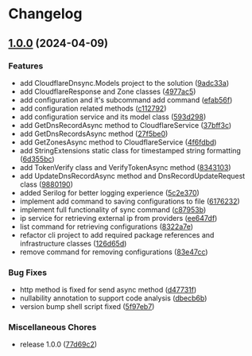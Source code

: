 # Changelog

## [1.0.0](https://github.com/alperensert/cloudflare-dnsync/compare/v1.0.1...1.0.0) (2024-04-09)


### Features

* add CloudflareDnsync.Models project to the solution ([9adc33a](https://github.com/alperensert/cloudflare-dnsync/commit/9adc33a30fa4afdff280e318f0c666a9ff964b96))
* add CloudflareResponse and Zone classes ([4977ac5](https://github.com/alperensert/cloudflare-dnsync/commit/4977ac54d4d024e194a8b955930e0230b3435e1c))
* add configuration and it's subcommand add command ([efab56f](https://github.com/alperensert/cloudflare-dnsync/commit/efab56f9a5d5f6157662c50dd9ae78f445a459b2))
* add configuration related methods ([c112792](https://github.com/alperensert/cloudflare-dnsync/commit/c112792544466af308f34edd51036362f4014324))
* add configuration service and its model class ([593d298](https://github.com/alperensert/cloudflare-dnsync/commit/593d2983917a7f830c63402cdca05de27c9ae2d1))
* add GetDnsRecordAsync method to CloudflareService ([37bff3c](https://github.com/alperensert/cloudflare-dnsync/commit/37bff3cddb2da0c049f187a847928735f61450dd))
* add GetDnsRecordsAsync method ([27f5be0](https://github.com/alperensert/cloudflare-dnsync/commit/27f5be0e899c6fdc36d0b35335fd71d421b7d75c))
* add GetZonesAsync method to CloudflareService ([4f6fdbd](https://github.com/alperensert/cloudflare-dnsync/commit/4f6fdbde8e8d8f27718009314961165cae3952e7))
* add StringExtensions static class for timestamped string formatting ([6d355bc](https://github.com/alperensert/cloudflare-dnsync/commit/6d355bc2fd89e5a28f81799ad048177a2ad055fb))
* add TokenVerify class and VerifyTokenAsync method ([8343103](https://github.com/alperensert/cloudflare-dnsync/commit/83431036b9b419666d26d5c5d7ecd7bac01173e8))
* add UpdateDnsRecordAsync method and DnsRecordUpdateRequest class ([9880190](https://github.com/alperensert/cloudflare-dnsync/commit/9880190126b5080e23daf4f86d0360b2403de38d))
* added Serilog for better logging experience ([5c2e370](https://github.com/alperensert/cloudflare-dnsync/commit/5c2e37003b2887f5cb77caae714169acd336e7f5))
* implement add command to saving configurations to file ([6176232](https://github.com/alperensert/cloudflare-dnsync/commit/6176232879fe61218df1bda603e878029aa6b084))
* implement full functionality of sync command ([c87953b](https://github.com/alperensert/cloudflare-dnsync/commit/c87953bdf081aed85d04bb4b07cb426790d68224))
* ip service for retrieving external ip from providers ([ee647df](https://github.com/alperensert/cloudflare-dnsync/commit/ee647dfd19fa02aeb898a652c14f4fec512a16dc))
* list command for retrieving configurations ([8322a7e](https://github.com/alperensert/cloudflare-dnsync/commit/8322a7e11cc6929d12d9049b9cd6c5685164868d))
* refactor cli project to add required package references and infrastructure classes ([126d65d](https://github.com/alperensert/cloudflare-dnsync/commit/126d65d359d3863a12715790d9870ccb31cec2ad))
* remove command for removing configurations ([83e47cc](https://github.com/alperensert/cloudflare-dnsync/commit/83e47cc9dfef3a28bd7a5f57659502cfdf6436fd))


### Bug Fixes

* http method is fixed for send async method ([d47731f](https://github.com/alperensert/cloudflare-dnsync/commit/d47731fe7c14e908c094fd0a59e3d3f6b762743a))
* nullability annotation to support code analysis ([dbecb6b](https://github.com/alperensert/cloudflare-dnsync/commit/dbecb6b2db8d0b9dd3bf7459eff973ab3725a4a0))
* version bump shell script fixed ([5f97eb7](https://github.com/alperensert/cloudflare-dnsync/commit/5f97eb7fff467879d9a03a8973f6b6a2fe2cc99f))


### Miscellaneous Chores

* release 1.0.0 ([77d69c2](https://github.com/alperensert/cloudflare-dnsync/commit/77d69c24f47f8d274b3c332af4ecd9835b66330c))
